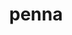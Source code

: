 ---
title: penna
meaning: wing
pos: noun
ch: body
stem: penn
genend: ae
abbgender: f.
abbgender2: fem.
gender: feminine
declension: first
---